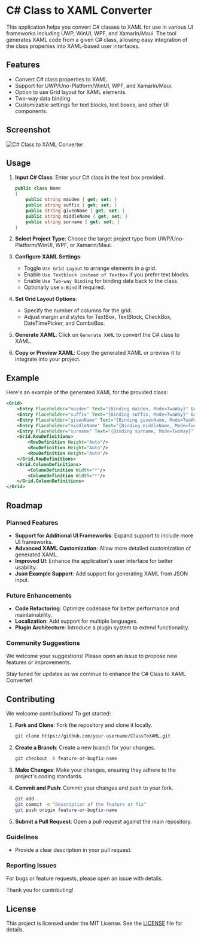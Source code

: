 # C# Class to XAML Converter

This application helps you convert C# classes to XAML for use in various UI frameworks including UWP, WinUI, WPF, and Xamarin/Maui. The tool generates XAML code from a given C# class, allowing easy integration of the class properties into XAML-based user interfaces.

## Features

- Convert C# class properties to XAML.
- Support for UWP/Uno-Platform/WinUI, WPF, and Xamarin/Maui.
- Option to use Grid layout for XAML elements.
- Two-way data binding.
- Customizable settings for text blocks, text boxes, and other UI components.

## Screenshot

![C# Class to XAML Converter](path-to-screenshot.png)

## Usage

1. **Input C# Class**: Enter your C# class in the text box provided.
    ```csharp
    public class Name
    {
        public string maiden { get; set; }
        public string suffix { get; set; }
        public string givenName { get; set; }
        public string middleName { get; set; }
        public string surname { get; set; }
    }
    ```
2. **Select Project Type**: Choose the target project type from UWP/Uno-Platform/WinUI, WPF, or Xamarin/Maui.

3. **Configure XAML Settings**:
   - Toggle `Use Grid Layout` to arrange elements in a grid.
   - Enable `Use Textblock instead of Textbox` if you prefer text blocks.
   - Enable `Use Two-way Binding` for binding data back to the class.
   - Optionally use `x:Bind` if required.

4. **Set Grid Layout Options**:
   - Specify the number of columns for the grid.
   - Adjust margin and styles for TextBox, TextBlock, CheckBox, DateTimePicker, and ComboBox.

5. **Generate XAML**: Click on `Generate XAML` to convert the C# class to XAML.

6. **Copy or Preview XAML**: Copy the generated XAML or preview it to integrate into your project.

## Example

Here's an example of the generated XAML for the provided class:
```xml
<Grid>
    <Entry Placeholder="maiden" Text="{Binding maiden, Mode=TwoWay}" Grid.Column="0" Grid.Row="0" />
    <Entry Placeholder="suffix" Text="{Binding suffix, Mode=TwoWay}" Grid.Column="1" Grid.Row="0" />
    <Entry Placeholder="givenName" Text="{Binding givenName, Mode=TwoWay}" Grid.Column="0" Grid.Row="1" />
    <Entry Placeholder="middleName" Text="{Binding middleName, Mode=TwoWay}" Grid.Column="1" Grid.Row="1" />
    <Entry Placeholder="surname" Text="{Binding surname, Mode=TwoWay}" Grid.Column="0" Grid.Row="2" />
    <Grid.RowDefinitions>
        <RowDefinition Height="Auto"/>
        <RowDefinition Height="Auto"/>
        <RowDefinition Height="Auto"/>
    </Grid.RowDefinitions>
    <Grid.ColumnDefinitions>
        <ColumnDefinition Width="*"/>
        <ColumnDefinition Width="*"/>
    </Grid.ColumnDefinitions>
</Grid>
 ```
## Roadmap

### Planned Features

- **Support for Additional UI Frameworks**: Expand support to include more UI frameworks.
- **Advanced XAML Customization**: Allow more detailed customization of generated XAML.
- **Improved UI**: Enhance the application's user interface for better usability.
- **Json Example Support**: Add support for generating XAML from JSON input.

### Future Enhancements

- **Code Refactoring**: Optimize codebase for better performance and maintainability.
- **Localization**: Add support for multiple languages.
- **Plugin Architecture**: Introduce a plugin system to extend functionality.

### Community Suggestions

We welcome your suggestions! Please open an issue to propose new features or improvements.

Stay tuned for updates as we continue to enhance the C# Class to XAML Converter!

## Contributing

We welcome contributions! To get started:

1. **Fork and Clone**: Fork the repository and clone it locally.
    ```bash
    git clone https://github.com/your-username/ClassToXAML.git
    ```

2. **Create a Branch**: Create a new branch for your changes.
    ```bash
    git checkout -b feature-or-bugfix-name
    ```

3. **Make Changes**: Make your changes, ensuring they adhere to the project's coding standards.

4. **Commit and Push**: Commit your changes and push to your fork.
    ```bash
    git add .
    git commit -m "Description of the feature or fix"
    git push origin feature-or-bugfix-name
    ```

5. **Submit a Pull Request**: Open a pull request against the main repository.

### Guidelines

- Provide a clear description in your pull request.

### Reporting Issues

For bugs or feature requests, please open an issue with details.

Thank you for contributing!
## License

This project is licensed under the MIT License. See the [LICENSE](LICENSE) file for details.
